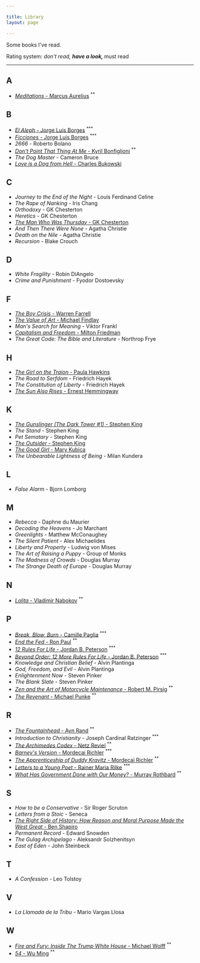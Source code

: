 ```yaml
---

title: Library
layout: page

---
```


Some books I've read. 

Rating system: <sup>*</sup> don't read, <sup>**</sup> have a look, <sup>***</sup> must read

---

## A

* [_Meditations_ - Marcus Aurelius](https://www.goodreads.com/book/show/61348881-meditations?from_search=true&from_srp=true&qid=t7pBgdvRmj&rank=3) <sup>**</sup>

## B

* [_El Aleph_ - Jorge Luis Borges](https://www.goodreads.com/book/show/21795321-el-aleph?from_search=true&from_srp=true&qid=ZtWFpU2Qdi&rank=1) <sup>***</sup>
* [_Ficciones_ - Jorge Luis Borges](https://www.goodreads.com/book/show/426504.Ficciones) <sup>***</sup>
* _2666_ - Roberto Bolano
* [_Don't Point That Thing At Me_ - Kyril Bonfiglioni](https://www.goodreads.com/book/show/22598061-don-t-point-that-thing-at-me) <sup>**</sup>
* _The Dog Master_ - Cameron Bruce 
* [_Love is a Dog from Hell_ - Charles Bukowski](https://www.goodreads.com/book/show/6563890-love-is-a-dog-from-hell)

## C

* _Journey to the End of the Night_ - Louis Ferdinand Celine
* _The Rape of Nanking_ - Iris Chang
* _Orthodoxy_ - GK Chesterton
* _Heretics_ - GK Chesterton
* [_The Man Who Was Thursday_ - GK Chesterton](https://www.goodreads.com/book/show/184419.The_Man_Who_Was_Thursday)
* _And Then There Were None_ - Agatha Christie
* _Death on the Nile_ - Agatha Christie
* _Recursion_ - Blake Crouch

## D

* _White Fragility_ - Robin DiAngelo
* _Crime and Punishment_ - Fyodor Dostoevsky

## F

* [_The Boy Crisis_ - Warren Farrell](https://www.goodreads.com/book/show/37854870-the-boy-crisis) 
* [_The Value of Art_ - Michael Findlay](https://www.goodreads.com/book/show/13641387-the-value-of-art)
* _Man's Search for Meaning_ - Viktor Frankl
* [_Capitalism and Freedom_ - Milton Friedman](https://www.goodreads.com/book/show/51877.Capitalism_and_Freedom)
* _The Great Code: The Bible and Literature_ - Northrop Frye

## H

* [_The Girl on the Traion_ - Paula Hawkins](https://www.goodreads.com/book/show/22557272-the-girl-on-the-train)
* _The Road to Serfdom_ - Friedrich Hayek
* _The Constitution of Liberty_ - Friedrich Hayek
* [_The Sun Also Rises_ - Ernest Hemmingway](https://www.goodreads.com/book/show/3876.The_Sun_Also_Rises)


## K

* [_The Gunslinger (The Dark Tower #1)_ - Stephen King](https://www.goodreads.com/book/show/43615.The_Gunslinger)
* _The Stand_ - Stephen King
* _Pet Sematary_ - Stephen King
* [_The Outsider_ - Stephen King](https://www.goodreads.com/book/show/36124936-the-outsider)
* [_The Good Girl_ - Mary Kubica](https://www.goodreads.com/book/show/18812405-the-good-girl)
* _The Unbearable Lightness of Being_ - Milan Kundera

## L
* _False Alarm_ - Bjorn Lomborg

## M

* _Rebecca_ - Daphne du Maurier
* _Decoding the Heavens_ - Jo Marchant
* _Greenlights_ - Matthew McConaughey
* _The Silent Patient_ - Alex Michaelides
* _Liberty and Property_ - Ludwig von Mises
* _The Art of Raising a Puppy_ - Group of Monks
* _The Madness of Crowds_ - Douglas Murray
* _The Strange Death of Europe_ - Douglas Murray

## N

* [_Lolita_ - Vladimir Nabokov](https://www.goodreads.com/book/show/7604.Lolita) <sup>**</sup>

## P

* [_Break, Blow, Burn_ - Camille Paglia](https://www.goodreads.com/book/show/48258.Break_Blow_Burn) <sup>***</sup>
* [_End the Fed_ - Ron Paul](https://www.goodreads.com/book/show/6388946-end-the-fed) <sup>**</sup>
* [_12 Rules For Life_ - Jordan B. Peterson](https://www.goodreads.com/book/show/30257963-12-rules-for-life) <sup>***</sup>
* [_Beyond Order: 12 More Rules For Life_ - Jordan B. Peterson](https://www.goodreads.com/book/show/56019043-beyond-order) <sup>***</sup>
* _Knowledge and Christian Belief_ - Alvin Plantinga
* _God, Freedom, and Evil_ - Alvin Plantinga
* _Enlightenment Now_ - Steven Pinker
* _The Blank Slate_ - Steven Pinker
* [_Zen and the Art of Motorcycle Maintenance_ - Robert M. Pirsig](https://www.goodreads.com/book/show/629.Zen_and_the_Art_of_Motorcycle_Maintenance) <sup>**</sup>
* [_The Revenant_ - Michael Punke](https://www.goodreads.com/book/show/22836957-the-revenant) <sup>**</sup>

## R

* [_The Fountainhead_ - Ayn Rand](https://www.goodreads.com/book/show/2122.The_Fountainhead) <sup>**</sup>
* _Introduction to Christianity_ - Joseph Cardinal Ratzinger <sup>***</sup>
* [_The Archimedes Codex_ - Netz Reviel](https://www.goodreads.com/book/show/28927936-the-archimedes-codex) <sup>**</sup>
* [_Barney's Version_ - Mordecai Richler](https://www.goodreads.com/book/show/196564.Barney_s_Version) <sup>***</sup>
* [_The Apprenticeship of Duddy Kravitz_ - Mordecai Richler](https://www.goodreads.com/book/show/203073.The_Apprenticeship_of_Duddy_Kravitz) <sup>**</sup>
* [_Letters to a Young Poet_ - Rainer Maria Rilke](https://www.goodreads.com/book/show/46199.Letters_to_a_Young_Poet) <sup>***</sup>
* [_What Has Government Done with Our Money?_ - Murray Rothbard](https://www.goodreads.com/book/show/81977.What_Has_Government_Done_to_Our_Money_and_The_Case_for_a_100_Percent_Gold_Dollar) <sup>**</sup>

## S

* _How to be a Conservative_ - Sir Roger Scruton
* _Letters from a Stoic_ - Seneca
* [_The Right Side of History: How Reason and Moral Purpose Made the West Great_ - Ben Shapiro](https://www.goodreads.com/book/show/42649659-the-right-side-of-history)
* _Permanent Record_ - Edward Snowden
* _The Gulag Archipelago_ - Aleksandr Solzhenitsyn
* _East of Eden_ - John Steinbeck

## T

* _A Confession_ - Leo Tolstoy

## V

* _La Llamada de la Tribu_ - Mario Vargas Llosa

## W

* [_Fire and Fury: Inside The Trump White House_ - Michael Wolff](https://www.goodreads.com/book/show/36595101-fire-and-fury) <sup>**</sup>
* [_54_ - Wu Ming](https://www.goodreads.com/book/show/333785.54) <sup>**</sup>

